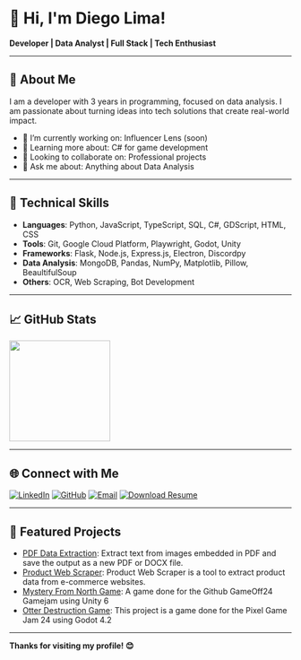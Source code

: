 # 👋 Hi, I'm Diego Lima!

**Developer | Data Analyst | Full Stack | Tech Enthusiast**

---

## 🌟 About Me

I am a developer with 3 years in programming, focused on data analysis. I am passionate about turning ideas into tech solutions that create real-world impact.

- 🔭 I’m currently working on: Influencer Lens (soon)
- 🌱 Learning more about: C# for game development
- 👯 Looking to collaborate on: Professional projects
- 💬 Ask me about: Anything about Data Analysis

---

## 🚀 Technical Skills

- **Languages**: Python, JavaScript, TypeScript, SQL, C#, GDScript, HTML, CSS
- **Tools**: Git, Google Cloud Platform, Playwright, Godot, Unity
- **Frameworks**: Flask, Node.js, Express.js, Electron, Discordpy
- **Data Analysis**: MongoDB, Pandas, NumPy, Matplotlib, Pillow, BeaultifulSoup
- **Others**: OCR, Web Scraping, Bot Development

---

## 📈 GitHub Stats

<p align="left">
<img height="180em" src="https://github-readme-stats.vercel.app/api/top-langs/?username=GMDiegoLima&layout=compact&theme=radical" />
</p>

---

## 🌐 Connect with Me

[![LinkedIn](https://img.shields.io/badge/LinkedIn-blue?logo=linkedin)](https://www.linkedin.com/in/3diego-lima/) 
[![GitHub](https://img.shields.io/badge/GitHub-black?logo=github)](https://github.com/GMDiegoLima) 
[![Email](https://img.shields.io/badge/Email-blue?logo=mailboxdotorg)](mailto:diegosalima@outlook.com)
[![Download Resume](https://img.shields.io/badge/Resume-black?logo=readdotcv)](https://gmdiegolima.github.io/portfolio/Diego%20Lima%20-%20Resume.pdf)

---

## 📂 Featured Projects

- [PDF Data Extraction](https://github.com/GMDiegoLima/pdf-data-extraction): Extract text from images embedded in PDF and save the output as a new PDF or DOCX file.
- [Product Web Scraper](https://github.com/GMDiegoLima/product-web-scraper): Product Web Scraper is a tool to extract product data from e-commerce websites.
- [Mystery From North Game](https://github.com/GMDiegoLima/GameOff-GameJam-24): A game done for the Github GameOff24 Gamejam using Unity 6
- [Otter Destruction Game](https://github.com/GMDiegoLima/PixelGameJam): This project is a game done for the Pixel Game Jam 24 using Godot 4.2

---

**Thanks for visiting my profile! 😊**
